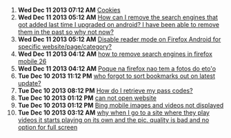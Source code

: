 1. **Wed Dec 11 2013 07:12 AM** [Cookies](https://support.mozilla.org/en-US/questions/980067?esab=a&s=&r=0&as=s "How do I enable my cookies? Can seem to find Main Menu to get to the settin..")
1. **Wed Dec 11 2013 05:12 AM** [How can I remove the search engines that got added last time I upgraded on android? I have been able to remove them in the past so why not now?](https://support.mozilla.org/en-US/questions/980053?esab=a&s=&r=1&as=s "I have always chosen FireFox because it has generally offered me options to..")
1. **Wed Dec 11 2013 05:12 AM** [Disable reader mode on Firefox Android for specific website/page/category?](https://support.mozilla.org/en-US/questions/980051?esab=a&s=&r=2&as=s "Hi!")
1. **Wed Dec 11 2013 04:12 AM** [how to remove search engines in firefox mobile 26](https://support.mozilla.org/en-US/questions/980049?esab=a&s=&r=3&as=s "With the update to firefox 26, another bunch of search engines I will never..")
1. **Wed Dec 11 2013 04:12 AM** [Poque na firefox nao tem a fotos do eto'o](https://support.mozilla.org/en-US/questions/980046?esab=a&s=&r=4&as=s "Eu queria A firefox tivece fotos de jogadores de futbol")
1. **Tue Dec 10 2013 11:12 PM** [who forgot to sort bookmarks out on latest update?](https://support.mozilla.org/en-US/questions/980032?esab=a&s=&r=5&as=s "so...  I updated Firefox mobile lastnight and now ALL the bookmarks on my h..")
1. **Tue Dec 10 2013 08:12 PM** [How do I retrieve my pass codes?](https://support.mozilla.org/en-US/questions/980023?esab=a&s=&r=6&as=s "I know that my iPhone has to have my pass codes stored somewhere I just don..")
1. **Tue Dec 10 2013 01:12 PM** [can not open website](https://support.mozilla.org/en-US/questions/979998?esab=a&s=&r=7&as=s "can not sign in")
1. **Tue Dec 10 2013 01:12 PM** [Bing mobile images and videos not displayed](https://support.mozilla.org/en-US/questions/979993?esab=a&s=&r=8&as=s "title says it all
Go to")
1. **Tue Dec 10 2013 03:12 AM** [why when I go to a site where they play videos it starts playing on its own and the pic. quality is bad and no option for full screen](https://support.mozilla.org/en-US/questions/979941?esab=a&s=&r=9&as=s "help with this please can't I just use my default player")
